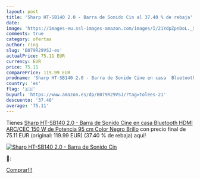 ```yaml
---
layout: post
title: 'Sharp HT-SB140 2.0 - Barra de Sonido Cin al 37.40 % de rebaja'
date: 
image: 'https://images-eu.ssl-images-amazon.com/images/I/21YdpZpnDoL._SL200_.jpg'
comments: true
category: ofertas
author: ring
slug: 'B079R29VSJ-es'
actualPrice: 75.11 EUR
currency: EUR
price: 75.11
comparePrice: 119.99 EUR
prodname: 'Sharp HT-SB140 2.0 - Barra de Sonido Cine en casa  Bluetooth  HDMI  ARC/CEC  150 W de Potencia  95 cm  Color Negro Brillo'
country: 'es'
flag: '🇪🇸'
buyurl: 'https://www.amazon.es/dp/B079R29VSJ/?tag=tolees-21'
descuento: '37.40'
average: '75.11'
---
```


Tienes [Sharp HT-SB140 2.0 - Barra de Sonido Cine en casa  Bluetooth  HDMI  ARC/CEC  150 W de Potencia  95 cm  Color Negro Brillo](https://www.amazon.es/dp/B079R29VSJ/?tag=tolees-21) con precio final de  75.11 EUR (original: 119.99 EUR) (37.40 %  de rebaja) aqui!

[![Sharp HT-SB140 2.0 - Barra de Sonido Cin](https://images-eu.ssl-images-amazon.com/images/I/21YdpZpnDoL._SL200_.jpg)](https://www.amazon.es/dp/B079R29VSJ/?tag=tolees-21)

🔎:


[Comprar!!!](https://www.amazon.es/dp/B079R29VSJ/?tag=tolees-21)
